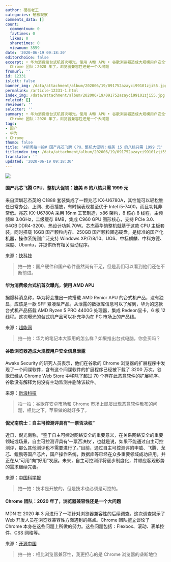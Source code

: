 ```yaml
---
author: 硬核老王
categories: 硬核观察
comments_data: []
count:
  commentnum: 0
  favtimes: 0
  likes: 0
  sharetimes: 0
  viewnum: 3559
date: '2020-06-19 09:18:30'
editorchoice: false
excerpt: • 华为消费级台式机首次曝光，使用 AMD APU • 谷歌浏览器造成大规模用户安全信息泄露 • 倪光南院士：自主可控测评具有“一票否决权” •
  Chrome 团队：2020 年了，浏览器兼容性还是一个大问题
fromurl: ''
id: 12331
islctt: false
banner_img: /data/attachment/album/202006/19/091752azayci99101zji55.jpg
permalink: /article-12331-1.html
index_img: /data/attachment/album/202006/19/091752azayci99101zji55.jpg
related: []
reviewer: ''
selector: ''
summary: • 华为消费级台式机首次曝光，使用 AMD APU • 谷歌浏览器造成大规模用户安全信息泄露 • 倪光南院士：自主可控测评具有“一票否决权” •
  Chrome 团队：2020 年了，浏览器兼容性还是一个大问题
tags:
- 国产
- 华为
- Chrome
thumb: false
title: '#新闻拍一拍# 国产兆芯飞腾 CPU、整机大促销：媲美 i5 的八核只需 1999 元'
titleindex_img: /data/attachment/album/202006/19/091752azayci99101zji55.jpg
translator: ''
updated: '2020-06-19 09:18:30'
---
```


![](/data/attachment/album/202006/19/091752azayci99101zji55.jpg)


#### 国产兆芯飞腾 CPU、整机大促销：媲美 i5 的八核只需 1999 元


来自深圳芯杰英的 C1888 套装集成了一颗兆芯 KX-U6780A，其性能可以轻松胜任日常办公、上网、影音播放，有时候表现甚至优于 Intel i5-7400，而且功耗非常低。兆芯 KX-U6780A 采用 16nm 工艺制造，x86 架构，8 核心 8 线程，主频频率 3.0GHz，二级缓存 8MB，集成 C960 GPU 图形核心，支持 PCIe 3.0、64GB DDR4-3200，热设计功耗 70W。芯杰英华韵整机就基于这款 CPU 主板套装，同时搭载 16GB 国产颗粒内存、250GB 国产颗粒固态硬盘，是标准的国产化机器，操作系统则广泛支持 Windows XP/7/8/10、UOS、中标麒麟、中科方德、深度、Ubuntu，并提供所有相关驱动程序。


来源：[快科技](https://www.cnbeta.com/articles/tech/992875.htm)



> 
> 拍一拍：国产硬件和国产软件虽然尚有不足，但是我们可以看到他们还在不断前进。
> 
> 
> 


#### 华为消费级台式机首次曝光，使用 AMD APU


据爆料消息称，华为将会推出一款搭载 AMD Renior APU 的台式机产品，没有独显，应该是一款 SFF 紧凑型产品。从泄露的数据库信息可以了解到，华为的这款台式机产品搭载 AMD Ryzen 5 PRO 4400G 处理器，集成 Redeon显卡，6 核 12 线程。这次曝光的台式机产品可以补充华为在 PC 市场上的产品线。


来源：[超能网](https://www.cnbeta.com/articles/tech/992871.htm)



> 
> 拍一拍：华为的笔记本大家用的怎么样？如果推出台式电脑，你会买吗？
> 
> 
> 


#### 谷歌浏览器造成大规模用户安全信息泄露


Awake Security 的研究人员表示，他们在谷歌的 Chrome 浏览器的扩展程序中发现了一个间谍软件，含有这个间谍软件的扩展程序已经被下载了 3200 万次。谷歌已经从 Chrome Web Store 中移除了超过 70 个存在此恶意软件的扩展程序。谷歌没有解释为何没有主动监测并删除该软件。


来源：[新浪科技](https://www.cnbeta.com/articles/tech/992723.htm)



> 
> 拍一拍：谷歌在安卓市场和 Chrome 市场上屡屡出现恶意软件散布的问题，相比之下，苹果做的就好多了。
> 
> 
> 


#### 倪光南院士：自主可控测评具有“一票否决权”


近日，倪光南称，“鉴于自主可控对网络安全的重要意义，在关系网络安全的重要领域或场景，自主可控测评具有‘一票否决权’，也就是说，如果不能通过自主可控测评，那么其他测评也不需要进行了。”目前，通过自主可控测评的申威、飞腾、龙芯、鲲鹏等国产芯片，国产操作系统，数据库等已经在众多重要领域成功应用，并正在从“可用”向“好用”发展。未来，自主可控测评将逐步制度化，并顺应客观形势的需求继续完善。


来源：[中国科学报](https://www.cnbeta.com/articles/science/992615.htm)



> 
> 拍一拍：技术是开放的，但是技术也必须是可控的。
> 
> 
> 


#### Chrome 团队：2020 年了，浏览器兼容性还是一个大问题


MDN 在 2020 年 3 月进行了一项针对浏览器兼容性的后续调查。这次调查揭示了 Web 开发人员在浏览器兼容性方面遇到的痛点。Chrome 团队[撰文](https://blog.chromium.org/2020/06/improving-chromiums-browser.html)谈论了 Chrome 本身在这些问题上所做的努力。这些问题包括：Flexbox、滚动、表单控件、CSS 网格等。


来源：[开源中国](https://www.oschina.net/news/116550/improving-chromiums-browser-compatibility)



> 
> 拍一拍：相比浏览器兼容性，我更担心的是 Chrome 浏览器的垄断地位
> 
> 
>